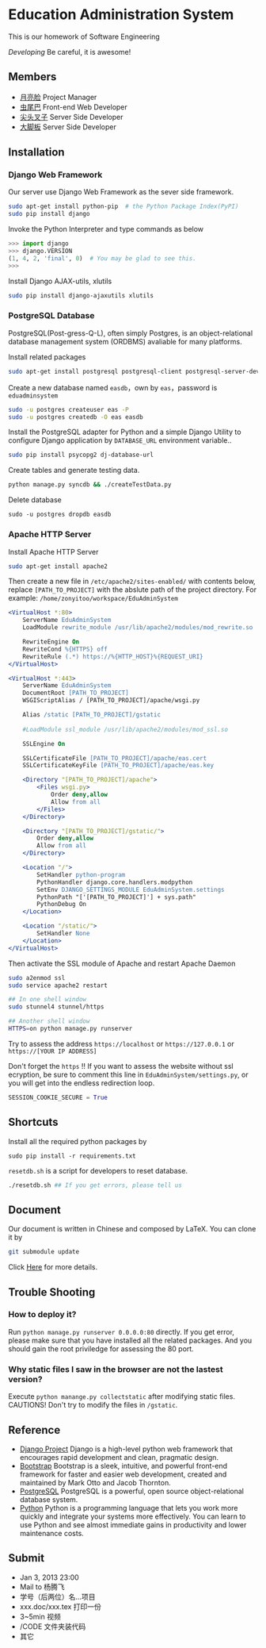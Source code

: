 # Education Administration System
This is our homework of Software Engineering

*Developing* Be careful, it is awesome!

## Members
* [月亮脸](https://github.com/iphkwan) Project Manager
* [虫尾巴](https://github.com/19thhell) Front-end Web Developer
* [尖头叉子](https://github.com/zonyitoo) Server Side Developer
* [大脚板](https://github.com/sheepke) Server Side Developer

## Installation
### Django Web Framework

Our server use Django Web Framework as the sever side framework.

```bash
sudo apt-get install python-pip  # the Python Package Index(PyPI)
sudo pip install django
```

Invoke the Python Interpreter and type commands as below
```python
>>> import django
>>> django.VERSION
(1, 4, 2, 'final', 0)  # You may be glad to see this.
>>>
```

Install Django AJAX-utils, xlutils
```bash
sudo pip install django-ajaxutils xlutils
```

### PostgreSQL Database

PostgreSQL(Post-gress-Q-L), often simply Postgres, is an object-relational database management system (ORDBMS) avaliable for many platforms.

Install related packages

```bash
sudo apt-get install postgresql postgresql-client postgresql-server-dev-all # Postgresql server & client
```

Create a new database named `easdb`，own by `eas`，password is `eduadminsystem`

```bash
sudo -u postgres createuser eas -P
sudo -u postgres createdb -O eas easdb
```

Install the PostgreSQL adapter for Python and a simple Django Utility to configure Django application by `DATABASE_URL` environment variable..

```bash
sudo pip install psycopg2 dj-database-url
```

Create tables and generate testing data.

```bash
python manage.py syncdb && ./createTestData.py
```

Delete database

```
sudo -u postgres dropdb easdb
```

### Apache HTTP Server

Install Apache HTTP Server

```bash
sudo apt-get install apache2
```

Then create a new file in `/etc/apache2/sites-enabled/` with contents below, replace `[PATH_TO_PROJECT]` with the abslute path of the project directory. For example: `/home/zonyitoo/workspace/EduAdminSystem`

```apache
<VirtualHost *:80>
    ServerName EduAdminSystem
    LoadModule rewrite_module /usr/lib/apache2/modules/mod_rewrite.so

    RewriteEngine On
    RewriteCond %{HTTPS} off
    RewriteRule (.*) https://%{HTTP_HOST}%{REQUEST_URI}
</VirtualHost>

<VirtualHost *:443>
    ServerName EduAdminSystem
    DocumentRoot [PATH_TO_PROJECT] 
    WSGIScriptAlias / [PATH_TO_PROJECT]/apache/wsgi.py

    Alias /static [PATH_TO_PROJECT]/gstatic
    
    #LoadModule ssl_module /usr/lib/apache2/modules/mod_ssl.so

    SSLEngine On

    SSLCertificateFile [PATH_TO_PROJECT]/apache/eas.cert
    SSLCertificateKeyFile [PATH_TO_PROJECT]/apache/eas.key

    <Directory "[PATH_TO_PROJECT]/apache">
        <Files wsgi.py>
            Order deny,allow
            Allow from all
        </Files>
    </Directory>

    <Directory "[PATH_TO_PROJECT]/gstatic/">
        Order deny,allow
        Allow from all
    </Directory>

    <Location "/">
        SetHandler python-program
        PythonHandler django.core.handlers.modpython
        SetEnv DJANGO_SETTINGS_MODULE EduAdminSystem.settings
        PythonPath "['[PATH_TO_PROJECT]'] + sys.path"
        PythonDebug On
    </Location>

    <Location "/static/">
        SetHandler None
    </Location>
</VirtualHost>
```

Then activate the SSL module of Apache and restart Apache Daemon

```bash
sudo a2enmod ssl
sudo service apache2 restart
```

```bash
## In one shell window
sudo stunnel4 stunnel/https

## Another shell window
HTTPS=on python manage.py runserver
```

Try to assess the address `https://localhost` or `https://127.0.0.1` or `https://[YOUR IP ADDRESS]`

Don't forget the `https` !! If you want to assess the website without ssl ecryption, be sure to comment this line in `EduAdminSystem/settings.py`, or you will get into the endless redirection loop.

```python
SESSION_COOKIE_SECURE = True
```

## Shortcuts
Install all the required python packages by
```
sudo pip install -r requirements.txt
```

`resetdb.sh` is a script for developers to reset database.
```bash
./resetdb.sh ## If you get errors, please tell us
```

## Document
Our document is written in Chinese and composed by LaTeX. You can clone it by 

```bash
git submodule update
```

Click [Here](https://github.com/zonyitoo/EduAdminSystemDoc) for more details.

## Trouble Shooting
### How to deploy it?

Run `python manage.py runserver 0.0.0.0:80` directly. If you get error, please make sure that you have installed all the related packages. And you should gain the root priviledge for assessing the 80 port.

### Why static files I saw in the browser are not the lastest version?

Execute `python manange.py collectstatic` after modifying static files. CAUTIONS! Don't try to modify the files in `/gstatic`.

## Reference
* [Django Project](https://www.djangoproject.com/) Django is a high-level python web framework that encourages rapid development and clean, pragmatic design.
* [Bootstrap](https://github.com/twitter/bootstrap) Bootstrap is a sleek, intuitive, and powerful front-end framework for faster and easier web development, created and maintained by Mark Otto and Jacob Thornton.
* [PostgreSQL](http://www.postgresql.org/) PostgreSQL is a powerful, open source object-relational database system.
* [Python](http://www.python.org/) Python is a programming language that lets you work more quickly and integrate your systems more effectively. You can learn to use Python and see almost immediate gains in productivity and lower maintenance costs.

## Submit
* Jan 3, 2013 23:00
* Mail to 杨腾飞
* 学号（后两位）名...项目
* xxx.doc/xxx.tex  打印一份
* 3~5min 视频
* /CODE 文件夹装代码
* 其它
